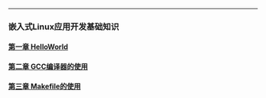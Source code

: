 ###
---

### 嵌入式Linux应用开发基础知识
#### [第一章 HelloWorld](./doc/LinuxAppDevBasic/Chapter1.md)
#### [第二章 GCC编译器的使用](./doc/LinuxAppDevBasic/Chapter2.md)
#### [第三章 Makefile的使用](./doc/LinuxAppDevBasic/Chapter3.md)